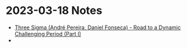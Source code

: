 # 2023-03-18 Notes

- [Three Sigma (André Pereira, Daniel Fonseca) - Road to a Dynamic Challenging Period (Part I)](https://threesigma.xyz/blog/optimistic-rollups-challenging-periods-reimagined-part-one)
- 